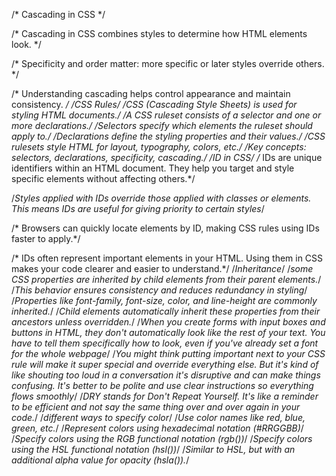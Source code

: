 /* Cascading in CSS */

/* Cascading in CSS combines styles to determine how HTML elements look. */

/* Specificity and order matter: more specific or later styles override others. */

/* Understanding cascading helps control appearance and maintain consistency. */
/*CSS Rules*/
/*CSS (Cascading Style Sheets) is used for styling HTML documents.*/
/*A CSS ruleset consists of a selector and one or more declarations.*/
/*Selectors specify which elements the ruleset should apply to.*/
/*Declarations define the styling properties and their values.*/
/*CSS rulesets style HTML for layout, typography, colors, etc.*/
/*Key concepts: selectors, declarations, specificity, cascading.*/
/*ID in CSS*/
/* IDs are unique identifiers within an HTML document. They help you target and style specific elements without affecting others.*/

/*Styles applied with IDs override those applied with classes or elements. This means IDs are useful for giving priority to certain styles*/

/* Browsers can quickly locate elements by ID, making CSS rules using IDs faster to apply.*/

/* IDs often represent important elements in your HTML. Using them in CSS makes your code clearer and easier to understand.*/
/*Inheritance*/
/*some CSS properties are inherited by child elements from their parent elements.*/
/*This behavior ensures consistency and reduces redundancy in styling*/
/*Properties like font-family, font-size, color, and line-height are commonly inherited.*/
/*Child elements automatically inherit these properties from their ancestors unless overridden.*/
/*When you create forms with input boxes and buttons in HTML, they don't automatically look like the rest of your text. You have to tell them specifically how to look, even if you've already set a font for the whole webpage*/
/*You might think putting important next to your CSS rule will make it super special and override everything else. But it's kind of like shouting too loud in a conversation it's disruptive and can make things confusing. It's better to be polite and use clear instructions so everything flows smoothly*/
/*DRY stands for Don't Repeat Yourself. It's like a reminder to be efficient and not say the same thing over and over again in your code.*/
/*different ways to specify color*/
/*Use color names like red, blue, green, etc.*/
/*Represent colors using hexadecimal notation (#RRGGBB)*/
/*Specify colors using the RGB functional notation (rgb())*/
/*Specify colors using the HSL functional notation (hsl())*/
/*Similar to HSL, but with an additional alpha value for opacity (hsla()).*/